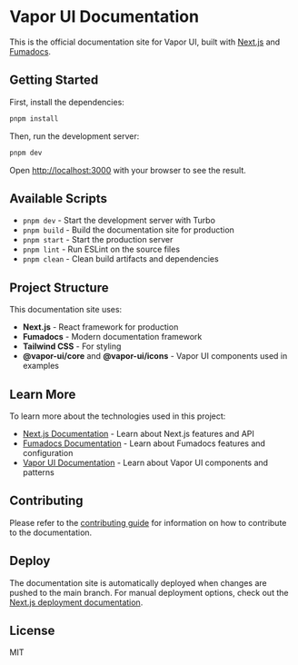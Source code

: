 # Vapor UI Documentation

This is the official documentation site for Vapor UI, built with [Next.js](https://nextjs.org/) and [Fumadocs](https://fumadocs.vercel.app).

## Getting Started

First, install the dependencies:

```bash
pnpm install
```

Then, run the development server:

```bash
pnpm dev
```

Open [http://localhost:3000](http://localhost:3000) with your browser to see the result.

## Available Scripts

- `pnpm dev` - Start the development server with Turbo
- `pnpm build` - Build the documentation site for production
- `pnpm start` - Start the production server
- `pnpm lint` - Run ESLint on the source files
- `pnpm clean` - Clean build artifacts and dependencies

## Project Structure

This documentation site uses:

- **Next.js** - React framework for production
- **Fumadocs** - Modern documentation framework
- **Tailwind CSS** - For styling
- **@vapor-ui/core** and **@vapor-ui/icons** - Vapor UI components used in examples

## Learn More

To learn more about the technologies used in this project:

- [Next.js Documentation](https://nextjs.org/docs) - Learn about Next.js features and API
- [Fumadocs Documentation](https://fumadocs.vercel.app) - Learn about Fumadocs features and configuration
- [Vapor UI Documentation](https://vapor-ui.goorm.io) - Learn about Vapor UI components and patterns

## Contributing

Please refer to the [contributing guide](https://vapor-ui.goorm.io/guides/contributing) for information on how to contribute to the documentation.

## Deploy

The documentation site is automatically deployed when changes are pushed to the main branch. For manual deployment options, check out the [Next.js deployment documentation](https://nextjs.org/docs/deployment).

## License

MIT
